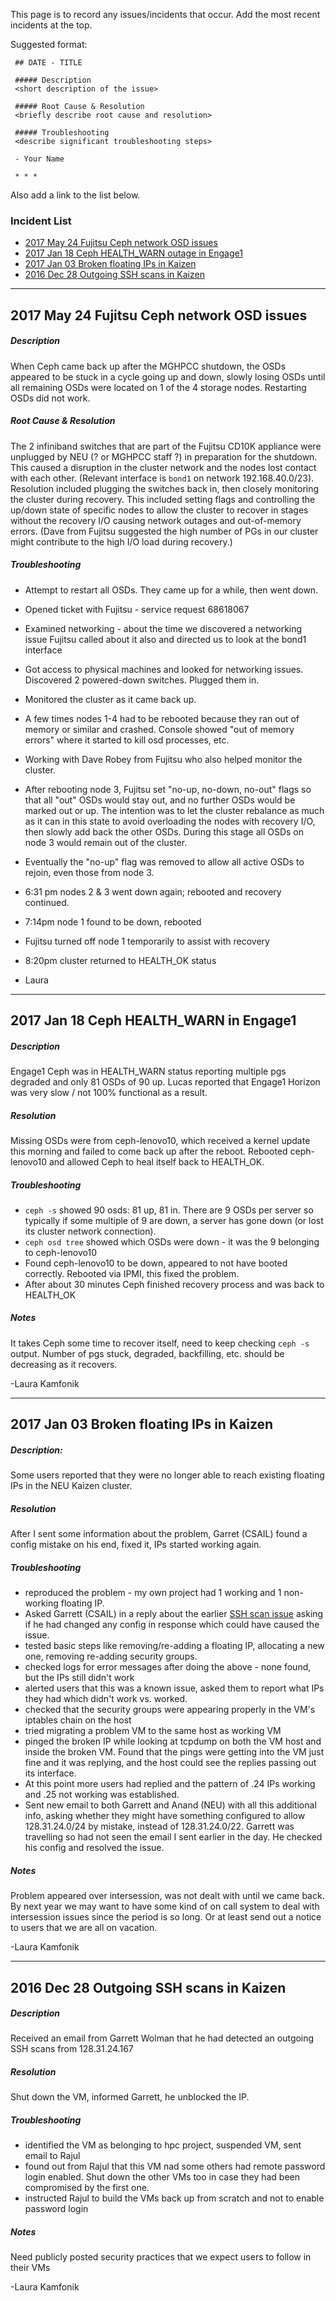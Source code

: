 This page is to record any issues/incidents that occur.  Add the most recent incidents at the top.

Suggested format:

     ## DATE - TITLE

     ##### Description
     <short description of the issue>

     ##### Root Cause & Resolution
     <briefly describe root cause and resolution>

     ##### Troubleshooting 
     <describe significant troubleshooting steps>

     - Your Name
     
     * * *   
Also add a link to the list below.

### Incident List

* [2017 May 24 Fujitsu Ceph network OSD issues](#2017-may-24-fujitsu-ceph-network-osd-issues)
* [2017 Jan 18 Ceph HEALTH_WARN outage in Engage1](#2017-jan-18-ceph-health_warn-in-engage1)
* [2017 Jan 03 Broken floating IPs in Kaizen](#2017-jan-03-broken-floating-ips-in-kaizen)
* [2016 Dec 28 Outgoing SSH scans in Kaizen](#2016-dec-28-outgoing-ssh-scans-in-kaizen) 

***
 ## 2017 May 24 Fujitsu Ceph network OSD issues

 ##### Description
When Ceph came back up after the MGHPCC shutdown, the OSDs appeared to be stuck in a cycle going up and down, slowly losing OSDs until all remaining OSDs were located on 1 of the 4 storage nodes.  Restarting OSDs did not work.

 ##### Root Cause & Resolution
The 2 infiniband switches that are part of the Fujitsu CD10K appliance were unplugged by NEU (? or MGHPCC staff ?) in preparation for the shutdown.  This caused a disruption in the cluster network and the nodes lost contact with each other.  (Relevant interface is `bond1` on network 192.168.40.0/23).  Resolution included plugging the switches back in, then closely monitoring the cluster during recovery.  This included setting flags and controlling the up/down state of specific nodes to allow the cluster to recover in stages without the recovery I/O causing network outages and out-of-memory errors.  (Dave from Fujitsu suggested the high number of PGs in our cluster might contribute to the high I/O load during recovery.)

 ##### Troubleshooting 
- Attempt to restart all OSDs.  They came up for a while, then went down.
- Opened ticket with Fujitsu - service request 68618067
- Examined networking - about the time we discovered a networking issue Fujitsu called about it also and directed us to look at the bond1 interface
- Got access to physical machines and looked for networking issues.  Discovered 2 powered-down switches.  Plugged them in.
- Monitored the cluster as it came back up.
- A few times nodes 1-4 had to be rebooted because they ran out of memory or similar and crashed.  Console showed "out of memory errors" where it started to kill osd processes, etc.
- Working with Dave Robey from Fujitsu who also helped monitor the cluster.
- After rebooting node 3, Fujitsu set "no-up, no-down, no-out" flags so that all "out" OSDs would stay out, and no further OSDs would be marked out or up.  The intention was to let the cluster rebalance as much as it can in this state to avoid overloading the nodes with recovery I/O, then slowly add back the other OSDs.  During this stage all OSDs on node 3 would remain out of the cluster.
- Eventually the "no-up" flag was removed to allow all active OSDs to rejoin, even those from node 3.
- 6:31 pm nodes 2 & 3 went down again; rebooted and recovery continued.
- 7:14pm node 1 found to be down, rebooted
- Fujitsu turned off node 1 temporarily to assist with recovery
- 8:20pm cluster returned to HEALTH_OK status

 - Laura
 
 * * *   
## 2017 Jan 18 Ceph HEALTH_WARN in Engage1
##### Description
Engage1 Ceph was in HEALTH_WARN status reporting multiple pgs degraded and only 81 OSDs of 90 up. Lucas reported that Engage1 Horizon was very slow / not 100% functional as a result.
##### Resolution
Missing OSDs were from ceph-lenovo10, which received a kernel update this morning and failed to come back up after the reboot.   Rebooted ceph-lenovo10 and allowed Ceph to heal itself back to HEALTH_OK.
##### Troubleshooting
* `ceph -s` showed 90 osds: 81 up, 81 in.  There are 9 OSDs per server so typically if some multiple of 9 are down, a server has gone down (or lost its cluster network connection).
* `ceph osd tree` showed which OSDs were down - it was the 9 belonging to ceph-lenovo10
* Found ceph-lenovo10 to be down, appeared to not have booted correctly.  Rebooted via IPMI, this fixed the problem.
* After about 30 minutes Ceph finished recovery process and was back to HEALTH_OK

##### Notes
It takes Ceph some time to recover itself, need to keep checking `ceph -s` output.  Number of pgs stuck, degraded, backfilling, etc. should be decreasing as it recovers.

-Laura Kamfonik

***

## 2017 Jan 03 Broken floating IPs in Kaizen 

##### Description: 
Some users reported that they were no longer able to reach existing floating IPs in the NEU Kaizen cluster.

##### Resolution
After I sent some information about the problem, Garret (CSAIL) found a config mistake on his end, fixed it, IPs started working again.  

##### Troubleshooting
* reproduced the problem - my own project had 1 working and 1 non-working floating IP.  
* Asked Garrett (CSAIL) in a reply about the earlier [SSH scan issue](#2016-dec-28-outgoing-ssh-scans-in-kaizen) asking if he had changed any config in response which could have caused the issue. 
* tested basic steps like removing/re-adding a floating IP, allocating a new one, removing re-adding security groups.
* checked logs for error messages after doing the above - none found, but the IPs still didn't work
* alerted users that this was a known issue, asked them to report what IPs they had which didn't work vs. worked.
* checked that the security groups were appearing properly in the VM's iptables chain on the host
* tried migrating a problem VM to the same host as working VM
* pinged the broken IP while looking at tcpdump on both the VM host and inside the broken VM.  Found that the pings were getting into the VM just fine and it was replying, and the host could see the replies passing out its interface.
* At this point more users had replied and the pattern of .24 IPs working and .25 not working was established.  
* Sent new email to both Garrett and Anand (NEU) with all this additional info, asking whether they might have something configured to allow 128.31.24.0/24 by mistake, instead of 128.31.24.0/22.  Garrett was travelling so had not seen the email I sent earlier in the day.  He checked his config and resolved the issue.

##### Notes
Problem appeared over intersession, was not dealt with until we came back.  By next year we may want to have some kind of on call system to deal with intersession issues since the period is so long.  Or at least send out a notice to users that we are all on vacation.

-Laura Kamfonik

***

## 2016 Dec 28 Outgoing SSH scans in Kaizen
##### Description
Received an email from Garrett Wolman that he had detected an outgoing SSH scans from 128.31.24.167
##### Resolution
Shut down the VM, informed Garrett, he unblocked the IP.
##### Troubleshooting
* identified the VM as belonging to hpc project, suspended VM, sent email to Rajul
* found out from Rajul that this VM nad some others had remote password login enabled.  Shut down the other VMs too in case they had been compromised by the first one.
* instructed Rajul to build the VMs back up from scratch and not to enable password login    

##### Notes
Need publicly posted security practices that we expect users to follow in their VMs

-Laura Kamfonik
